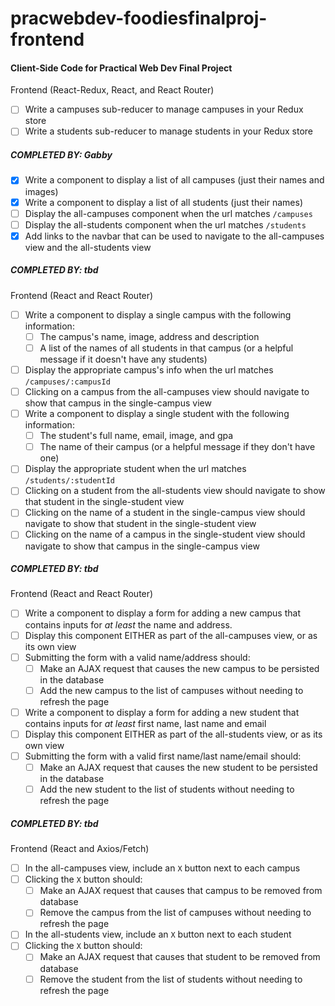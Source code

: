 # pracwebdev-foodiesfinalproj-frontend

#### Client-Side Code for Practical Web Dev Final Project

Frontend (React-Redux, React, and React Router)
- [ ] Write a campuses sub-reducer to manage campuses in your Redux store
- [ ] Write a students sub-reducer to manage students in your Redux store

##### COMPLETED BY: Gabby
- [x] Write a component to display a list of all campuses (just their names and images)
- [x] Write a component to display a list of all students (just their names)
- [ ] Display the all-campuses component when the url matches `/campuses`
- [ ] Display the all-students component when the url matches `/students`
- [x] Add links to the navbar that can be used to navigate to the all-campuses view and the all-students view

##### COMPLETED BY: tbd
Frontend (React and React Router)
- [ ] Write a component to display a single campus with the following information:
  - [ ] The campus's name, image, address and description
  - [ ] A list of the names of all students in that campus (or a helpful message if it doesn't have any students)
- [ ] Display the appropriate campus's info when the url matches `/campuses/:campusId`
- [ ] Clicking on a campus from the all-campuses view should navigate to show that campus in the single-campus view
- [ ] Write a component to display a single student with the following information:
  - [ ] The student's full name, email, image, and gpa
  - [ ] The name of their campus (or a helpful message if they don't have one)
- [ ] Display the appropriate student when the url matches `/students/:studentId`
- [ ] Clicking on a student from the all-students view should navigate to show that student in the single-student view
- [ ] Clicking on the name of a student in the single-campus view should navigate to show that student in the single-student view
- [ ] Clicking on the name of a campus in the single-student view should navigate to show that campus in the single-campus view

##### COMPLETED BY: tbd
Frontend (React and React Router)
- [ ] Write a component to display a form for adding a new campus that contains inputs for _at least_ the name and address.
- [ ] Display this component EITHER as part of the all-campuses view, or as its own view
- [ ] Submitting the form with a valid name/address should:
  - [ ] Make an AJAX request that causes the new campus to be persisted in the database
  - [ ] Add the new campus to the list of campuses without needing to refresh the page
- [ ] Write a component to display a form for adding a new student that contains inputs for _at least_ first name, last name and email
- [ ] Display this component EITHER as part of the all-students view, or as its own view
- [ ] Submitting the form with a valid first name/last name/email should:
  - [ ] Make an AJAX request that causes the new student to be persisted in the database
  - [ ] Add the new student to the list of students without needing to refresh the page

##### COMPLETED BY: tbd
Frontend (React and Axios/Fetch)
- [ ] In the all-campuses view, include an `X` button next to each campus
- [ ] Clicking the `X` button should:
  - [ ] Make an AJAX request that causes that campus to be removed from database
  - [ ] Remove the campus from the list of campuses without needing to refresh the page
- [ ] In the all-students view, include an `X` button next to each student
- [ ] Clicking the `X` button should:
  - [ ] Make an AJAX request that causes that student to be removed from database
  - [ ] Remove the student from the list of students without needing to refresh the page
